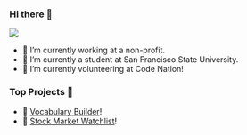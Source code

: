 ### Hi there 👋

![](https://komarev.com/ghpvc/?username=JoshuaR503)

- 🔭 I’m currently working at a non-profit.
- 🌱 I’m currently a student at San Francisco State University.
- 🙌 I’m currently volunteering at Code Nation! 

### Top Projects 👀
- 🙌 [Vocabulary Builder](https://play.google.com/store/apps/details?id=com.herokuapp.backend.another&hl=en_US&gl=US)! 
- 🙌 [Stock Market Watchlist](https://play.google.com/store/apps/details?id=com.stonks.watchlist&hl=en_US&gl=US)! 
